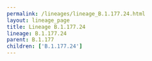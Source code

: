 ```yaml
---
permalink: /lineages/lineage_B.1.177.24.html
layout: lineage_page
title: Lineage B.1.177.24
lineage: B.1.177.24
parent: B.1.177
children: ['B.1.177.24']
---
```

